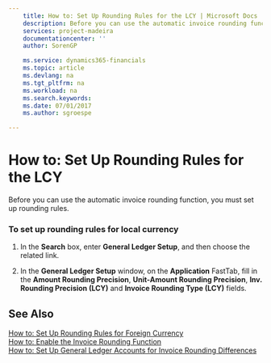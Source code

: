 ```yaml
---
    title: How to: Set Up Rounding Rules for the LCY | Microsoft Docs
    description: Before you can use the automatic invoice rounding function, you must set up rounding rules.
    services: project-madeira
    documentationcenter: ''
    author: SorenGP

    ms.service: dynamics365-financials
    ms.topic: article
    ms.devlang: na
    ms.tgt_pltfrm: na
    ms.workload: na
    ms.search.keywords:
    ms.date: 07/01/2017
    ms.author: sgroespe

---
```

# How to: Set Up Rounding Rules for the LCY
Before you can use the automatic invoice rounding function, you must set up rounding rules.  
  
### To set up rounding rules for local currency  
  
1.  In the **Search** box, enter **General Ledger Setup**, and then choose the related link.  
  
2.  In the **General Ledger Setup** window, on the **Application** FastTab, fill in the **Amount Rounding Precision**, **Unit-Amount Rounding Precision**, **Inv. Rounding Precision (LCY)** and **Invoice Rounding Type (LCY)** fields.   
  
## See Also  
 [How to: Set Up Rounding Rules for Foreign Currency](../how-to-set-up-rounding-rules-for-foreign-currency.md)   
 [How to: Enable the Invoice Rounding Function](../how-to-enable-the-invoice-rounding-function.md)   
 [How to: Set Up General Ledger Accounts for Invoice Rounding Differences](../how-to-set-up-general-ledger-accounts-for-invoice-rounding-differences.md)